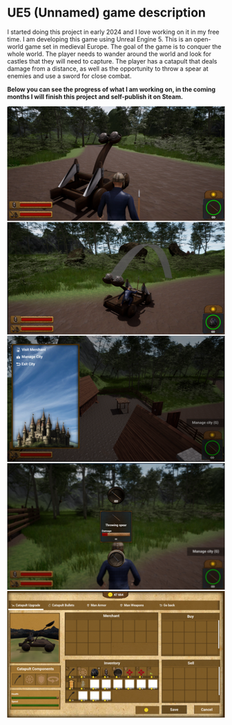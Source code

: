 <h1>UE5 (Unnamed) game description</h1>
<p>
I started doing this project in early 2024 and I love working on it in my free time. I am developing this game using Unreal Engine 5. This is an open-world game set in medieval Europe. The goal of the game is to conquer the whole world. The player needs to wander around the world and look for castles that they will need to capture. The player has a catapult that deals damage from a distance, as well as the opportunity to throw a spear at enemies and use a sword for close combat. 
</p>
<p><strong>Below you can see the progress of what I am working on, in the coming months I will finish this project and self-publish it on Steam.</strong></p>
<img src="DemoImg1.png"></img>
<img src="DemoImg2.png"></img>
<img src="DemoImg3.png"></img>
<img src="DemoImg4.png"></img>
<img src="DemoImg5.png"></img>
